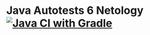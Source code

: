 # Java Autotests 6 Netology [![Java CI with Gradle](https://github.com/dadosha/Java_Auto_6_1/actions/workflows/gradle.yml/badge.svg)](https://github.com/dadosha/Java_Auto_6_1/actions/workflows/gradle.yml)